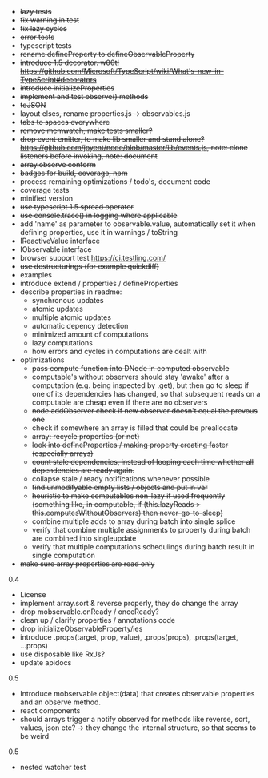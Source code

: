 
* ~~lazy tests~~
* ~~fix warning in test~~
* ~~fix lazy cycles~~
* ~~error tests~~
* ~~typescript tests~~
* ~~rename defineProperty to defineObservableProperty~~
* ~~introduce 1.5 decorator. w00t! https://github.com/Microsoft/TypeScript/wiki/What's-new-in-TypeScript#decorators~~
* ~~introduce initializeProperties~~
* ~~implement and test observe() methods~~
* ~~toJSON~~
* ~~layout elses, rename properties.js -> observables.js~~
* ~~tabs to spaces everywhere~~
* ~~remove memwatch, make tests smaller?~~
* ~~drop event emitter, to make lib smaller and stand alone? https://github.com/joyent/node/blob/master/lib/events.js, note: clone listeners before invoking, note: document~~
* ~~array.observe conform~~
* ~~badges for build, coverage, npm~~
* ~~process remaining optimizations / todo's, document code~~
* coverage tests
* minified version
* ~~use typescript 1.5 spread operator~~
* ~~use console.trace() in logging where applicable~~
* add 'name' as parameter to observable.value, automatically set it when defining properties, use it in warnings / toString
* IReactiveValue interface
* IObservable interface
* browser support test https://ci.testling.com/
* ~~use destructurings (for example quickdiff)~~
* examples
* introduce extend / properties / defineProperties
* describe properties in readme:
    - synchronous updates
    - atomic updates
    - multiple atomic updates
    - automatic depency detection
    - minimized amount of computations
    - lazy computations
    - how errors and cycles in computations are dealt with
* optimizations
    - ~~pass compute function into DNode in computed observable~~
    - computable's without observers should stay 'awake' after a computation (e.g. being inspected by .get),
        but then go to sleep if one of its dependencies has changed, so that subsequent reads on a computable are cheap even if there are no observers
    - ~~node.addObserver check if new observer doesn't equal the prevous one~~
    - check if somewhere an array is filled that could be preallocate
    - ~~array: recycle properties (or not)~~
    - ~~look into defineProperties / making property creating faster (especially arrays)~~
    - ~~count stale dependencies, instead of looping each time whether all dependencies are ready again.~~
    - collapse stale / ready notifications whenever possible
    - ~~find unmodifyable empty lists / objects and put in var~~
    - ~~heuristic to make computables non-lazy if used frequently (something like, in computable, if (this.lazyReads > this.computesWithoutObservers) then never-go-to-sleep)~~
    - combine multiple adds to array during batch into single splice
    - verify that combine multiple assignments to property during batch are combined into singleupdate
    - verify that multiple computations schedulings during batch result in single computation
* ~~make sure array properties are read only~~

0.4
* License
* implement array.sort & reverse properly, they do change the array
* drop mobservable.onReady / onceReady?
* clean up / clarify properties / annotations code
* drop initializeObservableProperty/ies
* introduce .props(target, prop, value), .props(props), .props(target, ...props)
* use disposable like RxJs?
* update apidocs

0.5
* Introduce mobservable.object(data) that creates observable properties and an observe method.
* react components
* should arrays trigger a notify observed for methods like reverse, sort, values, json etc? -> they change the internal structure, so that seems to be weird

0.5

* nested watcher test
